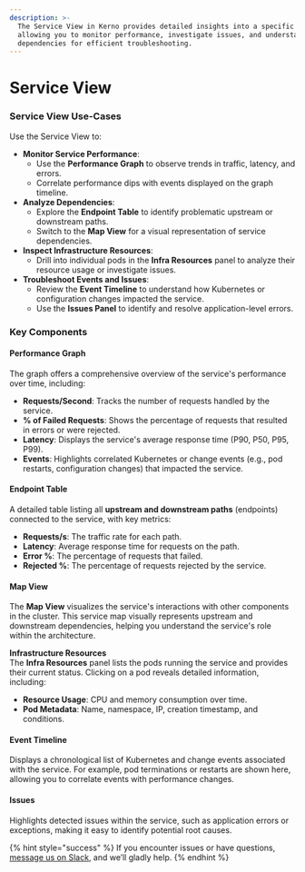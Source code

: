 ```yaml
---
description: >-
  The Service View in Kerno provides detailed insights into a specific service,
  allowing you to monitor performance, investigate issues, and understand
  dependencies for efficient troubleshooting.
---
```


# Service View

### Service View Use-Cases

Use the Service View to:

* **Monitor Service Performance**:
  * Use the **Performance Graph** to observe trends in traffic, latency, and errors.
  * Correlate performance dips with events displayed on the graph timeline.
* **Analyze Dependencies**:
  * Explore the **Endpoint Table** to identify problematic upstream or downstream paths.
  * Switch to the **Map View** for a visual representation of service dependencies.
* **Inspect Infrastructure Resources**:
  * Drill into individual pods in the **Infra Resources** panel to analyze their resource usage or investigate issues.
* **Troubleshoot Events and Issues**:
  * Review the **Event Timeline** to understand how Kubernetes or configuration changes impacted the service.
  * Use the **Issues Panel** to identify and resolve application-level errors.

### **Key Components**

#### **Performance Graph**

The graph offers a comprehensive overview of the service's performance over time, including:

* **Requests/Second**: Tracks the number of requests handled by the service.
* **% of Failed Requests**: Shows the percentage of requests that resulted in errors or were rejected.
* **Latency**: Displays the service's average response time (P90, P50, P95, P99).
* **Events**: Highlights correlated Kubernetes or change events (e.g., pod restarts, configuration changes) that impacted the service.

#### **Endpoint Table**

A detailed table listing all **upstream and downstream paths** (endpoints) connected to the service, with key metrics:

* **Requests/s**: The traffic rate for each path.
* **Latency**: Average response time for requests on the path.
* **Error %**: The percentage of requests that failed.
* **Rejected %**: The percentage of requests rejected by the service.

#### **Map View**

The **Map View** visualizes the service's interactions with other components in the cluster. This service map visually represents upstream and downstream dependencies, helping you understand the service's role within the architecture.

**Infrastructure Resources**\
The **Infra Resources** panel lists the pods running the service and provides their current status. Clicking on a pod reveals detailed information, including:

* **Resource Usage**: CPU and memory consumption over time.
* **Pod Metadata**: Name, namespace, IP, creation timestamp, and conditions.

#### **Event Timeline**

Displays a chronological list of Kubernetes and change events associated with the service. For example, pod terminations or restarts are shown here, allowing you to correlate events with performance changes.

#### **Issues**

Highlights detected issues within the service, such as application errors or exceptions, making it easy to identify potential root causes.

{% hint style="success" %}
If you encounter issues or have questions, [message us on Slack](https://join.slack.com/t/kerno-community/shared_invite/zt-2tiblmlpx-c05QvbiOEZ_lWUtxECUKWA), and we’ll gladly help.
{% endhint %}

